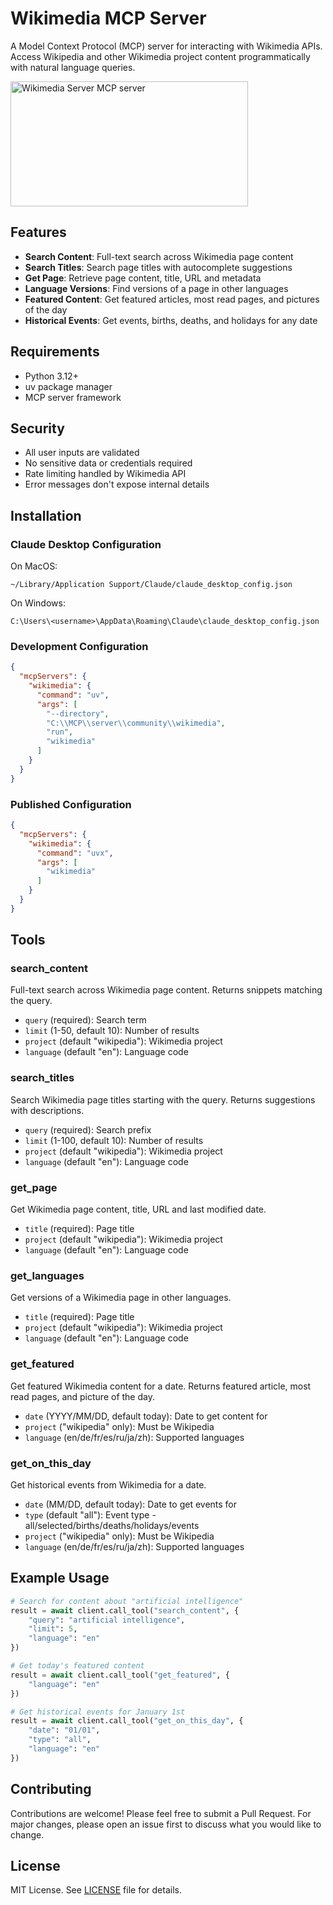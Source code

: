 # Wikimedia MCP Server

A Model Context Protocol (MCP) server for interacting with Wikimedia APIs. Access Wikipedia and other Wikimedia project content programmatically with natural language queries.

<a href="https://glama.ai/mcp/servers/l6ihu97mw7"><img width="380" height="200" src="https://glama.ai/mcp/servers/l6ihu97mw7/badge" alt="Wikimedia Server MCP server" /></a>

## Features

- **Search Content**: Full-text search across Wikimedia page content
- **Search Titles**: Search page titles with autocomplete suggestions
- **Get Page**: Retrieve page content, title, URL and metadata
- **Language Versions**: Find versions of a page in other languages
- **Featured Content**: Get featured articles, most read pages, and pictures of the day
- **Historical Events**: Get events, births, deaths, and holidays for any date

## Requirements

- Python 3.12+
- uv package manager
- MCP server framework

## Security

- All user inputs are validated
- No sensitive data or credentials required
- Rate limiting handled by Wikimedia API
- Error messages don't expose internal details

## Installation

### Claude Desktop Configuration

On MacOS:
```
~/Library/Application Support/Claude/claude_desktop_config.json
```

On Windows:
```
C:\Users\<username>\AppData\Roaming\Claude\claude_desktop_config.json
```

### Development Configuration
```json
{
  "mcpServers": {
    "wikimedia": {
      "command": "uv",
      "args": [
        "--directory",
        "C:\\MCP\\server\\community\\wikimedia",
        "run",
        "wikimedia"
      ]
    }
  }
}
```

### Published Configuration
```json
{
  "mcpServers": {
    "wikimedia": {
      "command": "uvx",
      "args": [
        "wikimedia"
      ]
    }
  }
}
```

## Tools

### search_content
Full-text search across Wikimedia page content. Returns snippets matching the query.
- `query` (required): Search term
- `limit` (1-50, default 10): Number of results
- `project` (default "wikipedia"): Wikimedia project
- `language` (default "en"): Language code

### search_titles
Search Wikimedia page titles starting with the query. Returns suggestions with descriptions.
- `query` (required): Search prefix
- `limit` (1-100, default 10): Number of results
- `project` (default "wikipedia"): Wikimedia project
- `language` (default "en"): Language code

### get_page
Get Wikimedia page content, title, URL and last modified date.
- `title` (required): Page title
- `project` (default "wikipedia"): Wikimedia project
- `language` (default "en"): Language code

### get_languages
Get versions of a Wikimedia page in other languages.
- `title` (required): Page title
- `project` (default "wikipedia"): Wikimedia project
- `language` (default "en"): Language code

### get_featured
Get featured Wikimedia content for a date. Returns featured article, most read pages, and picture of the day.
- `date` (YYYY/MM/DD, default today): Date to get content for
- `project` ("wikipedia" only): Must be Wikipedia
- `language` (en/de/fr/es/ru/ja/zh): Supported languages

### get_on_this_day
Get historical events from Wikimedia for a date.
- `date` (MM/DD, default today): Date to get events for
- `type` (default "all"): Event type - all/selected/births/deaths/holidays/events
- `project` ("wikipedia" only): Must be Wikipedia
- `language` (en/de/fr/es/ru/ja/zh): Supported languages

## Example Usage

```python
# Search for content about "artificial intelligence"
result = await client.call_tool("search_content", {
    "query": "artificial intelligence",
    "limit": 5,
    "language": "en"
})

# Get today's featured content
result = await client.call_tool("get_featured", {
    "language": "en"
})

# Get historical events for January 1st
result = await client.call_tool("get_on_this_day", {
    "date": "01/01",
    "type": "all",
    "language": "en"
})
```

## Contributing

Contributions are welcome! Please feel free to submit a Pull Request. For major changes, please open an issue first to discuss what you would like to change.

## License

MIT License. See [LICENSE](LICENSE) file for details.
